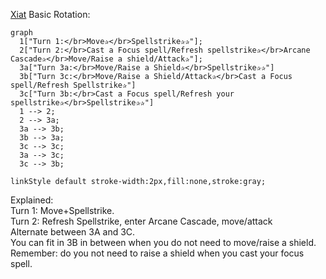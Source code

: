 [Xiat](Xiat) Basic Rotation:

```mermaid
graph
  1["Turn 1:</br>Move✰</br>Spellstrike✰✰"];
  2["Turn 2:</br>Cast a Focus spell/Refresh spellstrike✰</br>Arcane Cascade✰</br>Move/Raise a shield/Attack✰"];
  3a["Turn 3a:</br>Move/Raise a Shield✰</br>Spellstrike✰✰"]
  3b["Turn 3c:</br>Move/Raise a Shield/Attack✰</br>Cast a Focus spell/Refresh Spellstrike✰"]
  3c["Turn 3b:</br>Cast a Focus spell/Refresh your spellstrike✰</br>Spellstrike✰✰"]
  1 --> 2;
  2 --> 3a;
  3a --> 3b;
  3b --> 3a;
  3c --> 3c;
  3a --> 3c;
  3c --> 3b;

linkStyle default stroke-width:2px,fill:none,stroke:gray;
```

Explained:   
Turn 1: Move+Spellstrike.  
Turn 2: Refresh Spellstrike, enter Arcane Cascade, move/attack  
Alternate between 3A and 3C.  
You can fit in 3B in between when you do not need to move/raise a shield.  
Remember: do you not need to raise a shield when you cast your focus spell.  